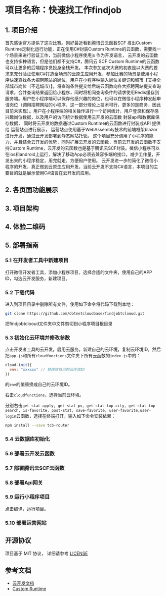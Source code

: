 # 项目名称：快速找工作findjob

## 1. 项目介绍

首先感谢官方提供了这次比赛。刚好最近看到腾讯云云函数SCF 推出Custom Runtime定制化运行功能，正在使用C#封装Custom Runtime的云函数，需要找一个场景来进行验证工作，当前微信小程序使用js 作为开发语言， 云开发的云函数也支持多种语言，但是他们都不支持C#，腾讯云 SCF Custom Runtime的云函数可以让更多的后端程序员投身全栈开发。
本次参加这次大赛的初衷是以大赛的要求来充分验证使用C#打造全场景的云原生应用开发，参加比赛的场景是使用小程序快速查找各大招聘网站的岗位，用户在小程序种输入岗位关键词和城市【支持全部城市岗位（不选城市）】，将查询条件提交给后端云函数向各大招聘网站提交查询请求，合并查询结果返回给小程序，同时将相同查询条件的请求使用Redis缓存到服务端。用户在小程序端可以保存他感兴趣的岗位，也可以在微信小程序种发起申请岗位（调用招聘网站的小程序，这一部分理论上技术可行，更多的是商务，因此目前未实现）。用户在小程序端的相关操作进行一个访问统计，用户登录和保存感兴趣岗位数据，以及用户的访问统计数据使用云开发的云函数 封装api和数据库保存数据， 同时将云开发的数据通过Custom Runtime的云函数进行封装成API 提供给 运营站点进行展示， 运营站点使用基于WebAssembly技术的前端框架blazor 进行开发，通过云开发部署到静态网站托管。
这个项目充分调用了小程序的能力，并且结合云开发的优势，同时扩展云开发的云函数，当前云开发的云函数不支持Custom Runtime，云开发的云函数也是基于腾讯云SCF封装。微信小程序可以在ios和android上运行，解决了移动App必须去兼容多端的接口，减少工作量，开发出来的小程序稳定，用完就走，方便用户使用。 云开发进一步的简化了微信小程序的开发，真正做到云原生应用开发，当前云开发不支持C#语言，本项目的主要目的就是展示使用C#语言在云开发的应用。

## 2. 各页面功能展示

## 3. 项目架构

## 4. 体验二维码

## 5. 部署指南
### 5.1 在开发者工具中新建项目

打开微信开发者工具，添加小程序项目，选择合适的文件夹，使用自己的APP ID，勾选云开发服务，新建项目。

### 5.2 下载代码

进入到项目目录中删除所有文件，使用如下命令将代码下载到本地：

```bash
git clone https://github.com/dotnetcloudbase/findjobtclooud.git
```
把findjobtclooud文件夹中文件剪切到小程序项目根目录  
### 5.3 初始化云环境并修改参数

点击开发者工具的云开发，启用云服务。新建自己的云环境，复制云环境ID，然后把`app.js`和所有`cloudfunctions`文件夹下所有云函数的`index.js`中的：

```javascript
cloud.init({
  env: "xxxxxx" // 替换成自己的云环境ID
})
```

的`env`的值替换成自己的云环境ID。

右击`cloudfunctions`，选择当前云环境。


分别右击`get-stat-apply, get-stat-pv, get-stat-top-city, get-stat-top-search, is-favorite, post-stat, save-favorite, user-favorite,user-login`云函数，选择在终端打开，输入如下命令安装依赖：

```bash
npm install --save tcb-router
```

### 5.4 云数据库初始化

### 5.6 部署云开发云函数

### 5.7 部署腾讯云SCF云函数

### 5.8 部署Api网关

### 5.9 运行小程序项目

点击编译，运行项目。

### 5.10 部署运营网站

## 开源协议

项目基于 MIT 协议， 详细请参考 [LICENSE](LICENSE) 

## 参考文档

- [云开发文档](https://developers.weixin.qq.com/miniprogram/dev/wxcloud/basis/getting-started.html)
- [Custom Runtime](https://cloud.tencent.com/document/product/583/47274)
